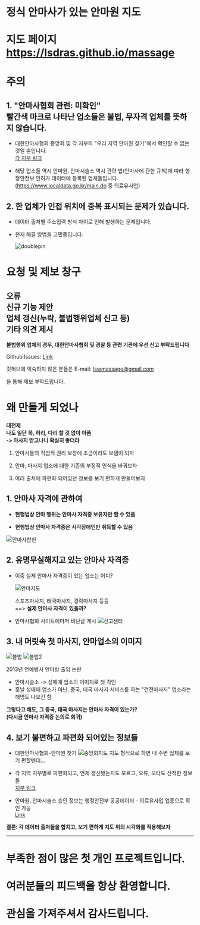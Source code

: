 # 정식 안마사가 있는 안마원 지도</br></br>지도 페이지</br> https://lsdras.github.io/massage

# 주의 
## 1. "안마사협회 관련: 미확인"<br/> 빨간색 마크로 나타난 업소들은 불법, 무자격 업체를 뜻하지 않습니다.

+ 대한안마사협회 중앙회 및 각 지부의 "우리 지역 안마원 찾기"에서 확인할 수 없는 것일 뿐입니다.  
[각 지부 링크](./locations/anmawon/README.md)

+ 해당 업소들 역시 안마원, 안마시술소 역시 관련 법(안마사에 관한 규칙)에 따라 행정안전부 인허가 데이터에 등록된 업체들입니다.  
(https://www.localdata.go.kr/main.do 중 의료유사업)

## 2. 한 업체가 인접 위치에 중복 표시되는 문제가 있습니다.
+ 데이터 출처별 주소입력 방식 차이로 인해 발생하는 문제입니다.  
+ 현재 해결 방법을 고민중입니다.

    ![doublepin](./images/for_readme/%EC%A4%91%EB%B3%B5%ED%95%80.jpg)


# 요청 및 제보 창구
## 오류<br/>신규 기능 제안<br/>업체 갱신(누락, 불법행위업체 신고 등)<br/>기타 의견 제시

<b>불법행위 업체의 경우, 대한안마사협회 및 경찰 등 관련 기관에 우선 신고 부탁드립니다</b>

Github Issues: [Link](https://github.com/lsdras/massage/issues)

깃허브에 익숙하지 않은 분들은 E-mail: lswmassage@gmail.com

을 통해 제보 부탁드립니다.  


# 왜 만들게 되었나
<b>대전제</br>나도 일단 목, 허리, 다리 할 것 없이 아픔 </br>-> 마사지 받고나니 확실히 좋더라</b>

1. 안마사들의 직업적 권리 보장에 조금이라도 보탬이 되자

2. 안마, 마사지 업소에 대한 기존의 부정적 인식을 바꿔보자

3. 여러 출처에 파편화 되어있던 정보를 보기 편하게 만들어보자


## 1. 안마사 자격에 관하여
+ <b>현행법상 안마 행위는 안마사 자격증 보유자만 할 수 있음</b>

+ <b>현행법상 안마사 자격증은 시각장애인만 취득할 수 있음</b>

![안마사합헌](./images/for_readme/%EC%95%88%EB%A7%88%EC%82%AC%ED%95%A9%ED%97%8C.jpg)


## 2. 유명무실해지고 있는 안마사 자격증
+ 이중 실제 안마사 자격증이 있는 업소는 어디?
    
    ![안마지도](./images/for_readme/%EC%A7%80%EB%8F%84%EA%B2%80%EC%83%89.jpg)

    스포츠마사지, 태국마사지, 경락마사지 등등  
    ==> <b>실제 안마사 자격이 있을까?</b>

+ 안마사협회 사이트에마저 비난글 게시
    ![신고센터](./images/for_readme/%EC%8B%A0%EA%B3%A0%EC%84%BC%ED%84%B0.jpg)


## 3. 내 머릿속 첫 마사지, 안마업소의 이미지

![불법](./images/for_readme/%EB%B6%88%EB%B2%95.jpg)
![불법2](./images/for_readme/%EB%B6%88%EB%B2%952.jpg)  

2013년 연예병사 안마방 출입 논란
- 안마시술소 -> 성매매 업소의 이미지로 첫 각인  
- 훗날 성매매 업소가 아닌, 중국, 태국 마사지 서비스를 하는 "건전마사지" 업소라는 해명도 나오긴 함

<b>그렇다고 해도, 그 중국, 태국 마사지는 안마사 자격이 있는가?<br/>(다시금 안마사 자격증 논의로 회귀)</b>

## 4. 보기 불편하고 파편화 되어있는 정보들
+ 대한안마사협회-안마원 찾기
![중앙회지도](./images/for_readme/%EC%A4%91%EC%95%99%ED%9A%8C%20%EC%82%AC%EC%9D%B4%ED%8A%B8.jpg)
    지도 형식으로 하면 내 주변 업체를 보기 편할텐데...

+ 각 지역 지부별로 파편화되고, 언제 갱신됐는지도 모르고, 오류, 오타도 산적한 정보들  
[지부 링크](./locations/anmawon/README.md)

+ 안마원, 안마시술소 승인 정보는 행정안전부 공공데이터 - 의료유사업 업종으로 확인 가능  
[Link](https://www.localdata.go.kr/main.do)

<b>결론: 각 데이터 출처들을 합치고, 보기 편하게 지도 위의 시각화를 적용해보자</b>


---
# 부족한 점이 많은 첫 개인 프로젝트입니다.</br></br> 여러분들의 피드백을 항상 환영합니다.</br></br>관심을 가져주셔서 감사드립니다.

